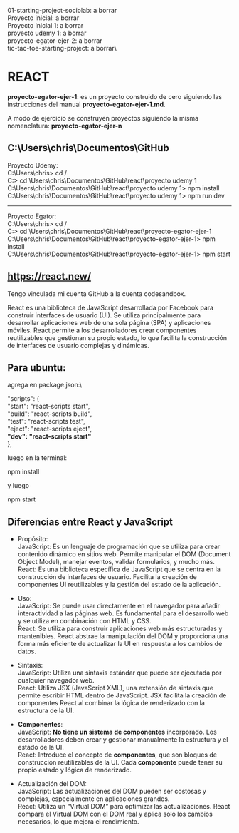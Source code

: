 01-starting-project-sociolab: a borrar\
Proyecto inicial: a borrar\
Proyecto inicial 1: a borrar\
proyecto udemy 1: a borrar\
proyecto-egator-ejer-2: a borrar\
tic-tac-toe-starting-project: a borrar\


# REACT

**proyecto-egator-ejer-1**: es un proyecto construido de cero siguiendo las instrucciones del manual **proyecto-egator-ejer-1.md**. 

A modo de ejercicio se construyen proyectos siguiendo la misma nomenclatura: **proyecto-egator-ejer-n**


C:\Users\chris\Documentos\GitHub
---
Proyecto Udemy:\
C:\Users\chris> cd / \
C:\> cd \Users\chris\Documentos\GitHub\react\proyecto udemy 1 \
C:\Users\chris\Documentos\GitHub\react\proyecto udemy 1> npm install \
C:\Users\chris\Documentos\GitHub\react\proyecto udemy 1> npm run dev

---
Proyecto Egator:\
C:\Users\chris> cd / \
C:\> cd \Users\chris\Documentos\GitHub\react\proyecto-egator-ejer-1
C:\Users\chris\Documentos\GitHub\react\proyecto-egator-ejer-1> npm install \
C:\Users\chris\Documentos\GitHub\react\proyecto-egator-ejer-1> npm start


## https://react.new/

Tengo vinculada mi cuenta GitHub a la cuenta codesandbox.

React es una biblioteca de JavaScript desarrollada por Facebook para construir interfaces de usuario (UI). Se utiliza principalmente para desarrollar aplicaciones web de una sola página (SPA) y aplicaciones móviles. React permite a los desarrolladores crear componentes reutilizables que gestionan su propio estado, lo que facilita la construcción de interfaces de usuario complejas y dinámicas.

## Para ubuntu:

agrega en package.json:\

  "scripts": {\
    "start": "react-scripts start",\
    "build": "react-scripts build",\
    "test": "react-scripts test",\
    "eject": "react-scripts eject",\
    **"dev": "react-scripts start"**\
  },

  luego en la terminal:

  npm install

  y luego

  npm start

## Diferencias entre React y JavaScript

- Propósito:\
JavaScript: Es un lenguaje de programación que se utiliza para crear contenido dinámico en sitios web. Permite manipular el DOM (Document Object Model), manejar eventos, validar formularios, y mucho más.\
React: Es una biblioteca específica de JavaScript que se centra en la construcción de interfaces de usuario. Facilita la creación de componentes UI reutilizables y la gestión del estado de la aplicación.

- Uso:\
JavaScript: Se puede usar directamente en el navegador para añadir interactividad a las páginas web. Es fundamental para el desarrollo web y se utiliza en combinación con HTML y CSS.\
React: Se utiliza para construir aplicaciones web más estructuradas y mantenibles. React abstrae la manipulación del DOM y proporciona una forma más eficiente de actualizar la UI en respuesta a los cambios de datos.

- Sintaxis:\
JavaScript: Utiliza una sintaxis estándar que puede ser ejecutada por cualquier navegador web.\
React: Utiliza JSX (JavaScript XML), una extensión de sintaxis que permite escribir HTML dentro de JavaScript. JSX facilita la creación de componentes React al combinar la lógica de renderizado con la estructura de la UI.

- **Componentes**:\
JavaScript: **No tiene un sistema de componentes** incorporado. Los desarrolladores deben crear y gestionar manualmente la estructura y el estado de la UI.\
React: Introduce el concepto de **componentes**, que son bloques de construcción reutilizables de la UI. Cada **componente** puede tener su propio estado y lógica de renderizado.

- Actualización del DOM:\
JavaScript: Las actualizaciones del DOM pueden ser costosas y complejas, especialmente en aplicaciones grandes.\
React: Utiliza un “Virtual DOM” para optimizar las actualizaciones. React compara el Virtual DOM con el DOM real y aplica solo los cambios necesarios, lo que mejora el rendimiento.
